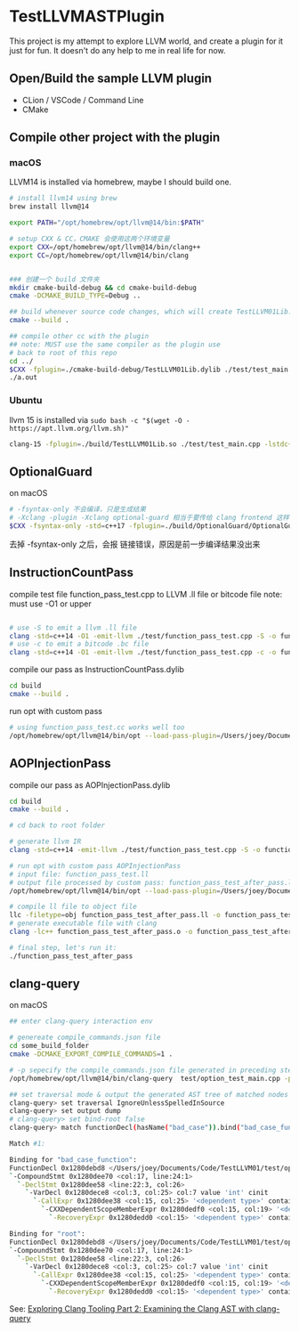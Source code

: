 # TestLLVMASTPlugin

This project is my attempt to explore LLVM world, and create a plugin for it just for fun.
It doesn't do any help to me in real life for now.

## Open/Build the sample LLVM plugin
* CLion / VSCode / Command Line
* CMake

## Compile other project with the plugin

### macOS

LLVM14 is installed via homebrew, maybe I should build one.

```bash
# install llvm14 using brew
brew install llvm@14

export PATH="/opt/homebrew/opt/llvm@14/bin:$PATH"

# setup CXX & CC，CMAKE 会使用这两个环境变量
export CXX=/opt/homebrew/opt/llvm@14/bin/clang++
export CC=/opt/homebrew/opt/llvm@14/bin/clang


### 创建一个 build 文件夹
mkdir cmake-build-debug && cd cmake-build-debug
cmake -DCMAKE_BUILD_TYPE=Debug ..

## build whenever source code changes, which will create TestLLVM01Lib.dylib under current folder
cmake --build .

## compile other cc with the plugin
## note: MUST use the same compiler as the plugin use
# back to root of this repo
cd ../
$CXX -fplugin=./cmake-build-debug/TestLLVM01Lib.dylib ./test/test_main.cpp -v
./a.out
```

### Ubuntu
llvm 15 is installed via `sudo bash -c "$(wget -O - https://apt.llvm.org/llvm.sh)"`
```bash
clang-15 -fplugin=./build/TestLLVM01Lib.so ./test/test_main.cpp -lstdc++
```

## OptionalGuard
on macOS
```bash
# -fsyntax-only 不会编译，只是生成结果
# -Xclang -plugin -Xclang optional-guard 相当于要传给 clang frontend 这样的参数  -plugin optional-guard
$CXX -fsyntax-only -std=c++17 -fplugin=./build/OptionalGuard/OptionalGuardPlugin.dylib -Xclang -plugin -Xclang optional-guard ./test/option_test_main.cpp -o ./option_test_main -v

```
去掉  -fsyntax-only 之后，会报 链接错误，原因是前一步编译结果没出来

## InstructionCountPass
compile test file function_pass_test.cpp to LLVM .ll file  or bitcode file
note: must use -O1 or upper
```bash

# use -S to emit a llvm .ll file
clang -std=c++14 -O1 -emit-llvm ./test/function_pass_test.cpp -S -o function_pass_test.ll
# use -c to emit a bitcode .bc file
clang -std=c++14 -O1 -emit-llvm ./test/function_pass_test.cpp -c -o function_pass_test.bc

```

compile our pass as InstructionCountPass.dylib
```bash
cd build
cmake --build .
```

run opt with custom pass
```bash
# using function_pass_test.cc works well too
/opt/homebrew/opt/llvm@14/bin/opt --load-pass-plugin=/Users/joey/Documents/Code/TestLLVM01/build/InstructionCountPass/InstructionCountPass.dylib --passes="function(instruction-count)" -S -o - function_pass_test.ll
```

## AOPInjectionPass
compile our pass as AOPInjectionPass.dylib
```bash
cd build
cmake --build .

# cd back to root folder

# generate llvm IR
clang -std=c++14 -emit-llvm ./test/function_pass_test.cpp -S -o function_pass_test.ll

# run opt with custom pass AOPInjectionPass
# input file: function_pass_test.ll
# output file processed by custom pass: function_pass_test_after_pass.ll
/opt/homebrew/opt/llvm@14/bin/opt --load-pass-plugin=/Users/joey/Documents/Code/TestLLVM01/build/AOPInjectionPass/AOPInjectionPass.dylib --passes="aop-injection" --disable-output -S function_pass_test.ll -o function_pass_test_after_pass.ll

# compile ll file to object file
llc -filetype=obj function_pass_test_after_pass.ll -o function_pass_test_after_pass.o
# generate executable file with clang
clang -lc++ function_pass_test_after_pass.o -o function_pass_test_after_pass

# final step, let's run it:
./function_pass_test_after_pass
```

## clang-query

on macOS

```bash
## enter clang-query interaction env

# genereate compile_commands.json file
cd some_build_folder
cmake -DCMAKE_EXPORT_COMPILE_COMMANDS=1 .

# -p sepecify the compile_commands.json file generated in preceding step
/opt/homebrew/opt/llvm@14/bin/clang-query  test/option_test_main.cpp -p build/compile_commands.json

## set traversal mode & output the generated AST tree of matched nodes
clang-query> set traversal IgnoreUnlessSpelledInSource
clang-query> set output dump
# clang-query> set bind-root false
clang-query> match functionDecl(hasName("bad_case")).bind("bad_case_function")

Match #1:

Binding for "bad_case_function":
FunctionDecl 0x1280debd8 </Users/joey/Documents/Code/TestLLVM01/test/option_test_main.cpp:20:1, line:24:1> line:20:6 used bad_case 'void ()'
`-CompoundStmt 0x1280dee70 <col:17, line:24:1>
  `-DeclStmt 0x1280dee58 <line:22:3, col:26>
    `-VarDecl 0x1280dece8 <col:3, col:25> col:7 value 'int' cinit
      `-CallExpr 0x1280dee38 <col:15, col:25> '<dependent type>' contains-errors
        `-CXXDependentScopeMemberExpr 0x1280dedf0 <col:15, col:19> '<dependent type>' contains-errors lvalue .value
          `-RecoveryExpr 0x1280dedd0 <col:15> '<dependent type>' contains-errors lvalue

Binding for "root":
FunctionDecl 0x1280debd8 </Users/joey/Documents/Code/TestLLVM01/test/option_test_main.cpp:20:1, line:24:1> line:20:6 used bad_case 'void ()'
`-CompoundStmt 0x1280dee70 <col:17, line:24:1>
  `-DeclStmt 0x1280dee58 <line:22:3, col:26>
    `-VarDecl 0x1280dece8 <col:3, col:25> col:7 value 'int' cinit
      `-CallExpr 0x1280dee38 <col:15, col:25> '<dependent type>' contains-errors
        `-CXXDependentScopeMemberExpr 0x1280dedf0 <col:15, col:19> '<dependent type>' contains-errors lvalue .value
          `-RecoveryExpr 0x1280dedd0 <col:15> '<dependent type>' contains-errors lvalue


```

See: [Exploring Clang Tooling Part 2: Examining the Clang AST with clang-query](https://devblogs.microsoft.com/cppblog/exploring-clang-tooling-part-2-examining-the-clang-ast-with-clang-query/)
